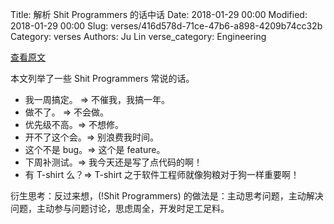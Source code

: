 Title: 解析 Shit Programmers 的话中话
Date: 2018-01-29 00:00
Modified: 2018-01-29 00:00
Slug: verses/416d578d-71ce-47b6-a898-4209b74cc32b
Category: verses
Authors: Ju Lin
verse_category: Engineering

[查看原文](https://hackernoon.com/shit-programmers-say-translated-946849c2fbd4)

本文列举了一些 Shit Programmers 常说的话。

* 我一周搞定。 => 不催我，我搞一年。
* 做不了。 => 不会做。
* 优先级不高。=> 不想修。
* 开不了这个会。=> 别浪费我时间。
* 这个不是 bug。=>  这个是 feature。
* 下周补测试。=> 我今天还是写了点代码的啊！
* 有 T-shirt 么？=> T-shirt 之于软件工程师就像狗粮对于狗一样重要啊！

衍生思考：反过来想，(!Shit Programmers) 的做法是：主动思考问题，主动解决问题，主动参与问题讨论，思虑周全，开发时足工足料。

